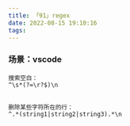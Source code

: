 ```yaml
---
title: 「91」regex
date: 2022-08-15 19:10:16
tags:
---
```


### 场景：vscode
```
搜索空白：
^\s*(?=\r?$)\n


删除某些字符所在的行：
^.*(string1|string2|string3).*\n

```
